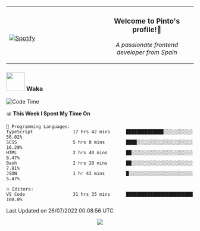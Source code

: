 <table width="100%" align="center"> 
  <tr>
  <td width="50%">
      
&nbsp; <br> [![Spotify](https://novatorem-zeta-rust.vercel.app/api/spotify)](https://open.spotify.com/user/novatorem-zeta-rust)

  </td>
  <td width="50%">
    <h3 align="center">Welcome to Pinto's profile!👋</h3>
    <p align="center"><em>A passionate frontend developer from Spain</em></p>
  </td>
  </table>

### <img src="https://media.giphy.com/media/VgCDAzcKvsR6OM0uWg/giphy.gif" width="50"> Waka

  <!--START_SECTION:waka-->
![Code Time](http://img.shields.io/badge/Code%20Time-700%20hrs%2035%20mins-blue)

📊 **This Week I Spent My Time On** 

```text
💬 Programming Languages: 
TypeScript               17 hrs 42 mins      ██████████████░░░░░░░░░░░   56.02% 
SCSS                     5 hrs 8 mins        ████░░░░░░░░░░░░░░░░░░░░░   16.29% 
HTML                     2 hrs 40 mins       ██░░░░░░░░░░░░░░░░░░░░░░░   8.47% 
Bash                     2 hrs 28 mins       ██░░░░░░░░░░░░░░░░░░░░░░░   7.81% 
JSON                     1 hr 43 mins        █░░░░░░░░░░░░░░░░░░░░░░░░   5.47%

🔥 Editors: 
VS Code                  31 hrs 35 mins      █████████████████████████   100.0%

```


 Last Updated on 26/07/2022 00:08:56 UTC
<!--END_SECTION:waka-->

<div align="center">
<img src="https://github-readme-stats-gilt-tau.vercel.app/api/top-langs/?username=pinto-hub&layout=compact&theme=dracula" />
</div>
